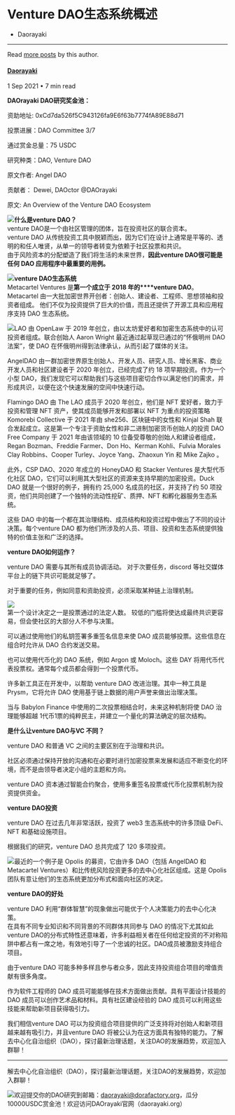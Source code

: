 

Venture DAO生态系统概述
=================




* Daorayaki
---------


Read [more posts](/author/daorayaki/) by this author.



#### [Daorayaki](/author/daorayaki/)



1 Sep 2021
• 7 min read







**DAOrayaki DAO研究奖金池：**

资助地址: 0xCd7da526f5C943126fa9E6f63b7774fA89E88d71

投票进展：DAO Committee 3/7 

通过赏金总量：75 USDC

研究种类：DAO, Venture DAO

原文作者: Angel DAO

贡献者： Dewei, DAOctor @DAOrayaki

原文: An Overview of the Venture DAO Ecosystem

![](http://daorayaki.org/content/images/2021/09/----_20210426113809.png)**什么是venture DAO？**  
venture DAO是一个由社区管理的团体，旨在投资社区的联合资本。  
venture DAO 从传统投资工具中脱颖而出，因为它们在设计上通常是平等的、透明的和任人唯贤，从单一的领导者转变为依赖于社区投票和共识。  
由于风险资本的分配塑造了我们将生活的未来世界，**因此****venture DAO****很可能是任何 DAO 应用程序中最重要的用例。**

![](http://daorayaki.org/content/images/2021/09/image.png)**venture DAO生态系统**  
Metacartel Ventures 是**第一个成立于 2018 年的****venture DAO**。 Metacartel 由一大批加密世界开创者：创始人、建设者、工程师、思想领袖和投资者组成。 他们不仅为投资提供了巨大的价值，而且还提供了开源工具和应用程序支持 DAO 生态系统。

![](http://daorayaki.org/content/images/2021/09/image-1.png)LAO 由 OpenLaw 于 2019 年创立，由以太坊爱好者和加密生态系统中的认可投资者组成。联合创始人 Aaron Wright 最近通过起草现已通过的“怀俄明州 DAO 法案”，使 DAO 在怀俄明州得到法律承认，从而引起了媒体的关注。

AngelDAO 由一群加密世界原生创始人、开发人员、研究人员、增长黑客、商业开发人员和社区建设者于 2020 年创立，已经完成了约 18 项早期投资。作为一个小型 DAO，我们发现它可以帮助我们与这些项目密切合作以满足他们的需求，并形成共识，以便在这个快速发展的空间中快速行动。

Flamingo DAO 由 The LAO 成员于 2020 年创立，他们是 NFT 爱好者，致力于投资和管理 NFT 资产，使其成员能够开发和部署以 NFT 为重点的投资策略  
Komorebi Collective 于 2021 年由 she256、区块链中的女性和 Kinjal Shah 联合发起成立。这是第一个专注于资助女性和非二进制加密货币创始人的投资 DAO  
Free Company 于 2021 年由该领域的 10 位备受尊敬的创始人和建设者组成，Regan Bozman、Freddie Farmer、Don Ho、Kerman Kohli、Fulvia Morales Clay Robbins、Cooper Turley、Joyce Yang、Zhaoxun Yin 和 Mike Zajko 。

此外，CSP DAO、2020 年成立的 HoneyDAO 和 Stacker Ventures 是大型代币化社区 DAO，它们可以利用其大型社区的资源来支持早期的加密投资。Duck DAO 就是一个很好的例子，拥有约 25,000 名成员的社区，并支持了约 50 项投资，他们共同创建了一个独特的流动性挖矿、质押、NFT 和孵化器服务生态系统。

这些 DAO 中的每一个都在其治理结构、成员结构和投资过程中做出了不同的设计决策。每个venture DAO 都为他们所涉及的人员、项目、投资和生态系统提供独特的价值主张和广泛的选择。

**venture DAO如何运作？**

venture DAO 需要与其所有成员协调活动。 对于次要任务，discord 等社交媒体平台上的链下共识可能就足够了。

对于重要的任务，例如同意和资助投资，必须采取某种链上治理机制。

![](http://daorayaki.org/content/images/2021/09/image-4.png)  
第一个设计决定之一是投票通过的法定人数。 较低的门槛将使达成最终共识更容易，但会使社区的大部分人不参与决策。

可以通过使用他们的私钥签署多重签名信息来使 DAO 成员能够投票。这些信息在组合时允许从 DAO 合约发送交易。

也可以使用代币化的 DAO 系统，例如 Argon 或 Moloch。这些 DAY 将用代币代表投票权。通常每个成员都会得到一个投票代币。

许多新工具正在开发中，以帮助 venture DAO 改进治理。其中一种工具是 Prysm，它将允许 DAO 使用基于链上数据的用户声誉来做出治理决策。

当与 Babylon Finance 中使用的二次投票相结合时，未来这种机制将使 DAO 治理能够超越 1代币1票的纯粹民主，并建立一个量化的算法确定的层次结构。

**是什么让venture DAO与VC 不同？**

venture DAO 和普通 VC 之间的主要区别在于治理和共识。

社区必须通过保持开放的沟通和在必要时进行加密投票来发展和适应不断变化的环境，而不是由领导者决定小组的主题和方向。

venture DAO 资本通过智能合约聚合，使用多重签名投票或代币化投票机制为投资提供资金。

**venture DAO投资**

venture DAO 在过去几年非常活跃，投资了 web3 生态系统中的许多顶级 DeFi、NFT 和基础设施项目。

根据我们的研究，venture DAO 总共完成了 120 多项投资。

![](http://daorayaki.org/content/images/2021/09/image-5.png)最近的一个例子是 Opolis 的募资，它由许多 DAO（包括 AngelDAO 和 Metacartel Ventures）和比传统风险投资更多的去中心化社区组成。这是 Opolis 团队有意让他们的生态系统更加分布式和面向社区的决定。

**venture DAO的好处**

venture DAO 利用“群体智慧”的现象做出可能优于个人决策能力的去中心化决策。  
在具有不同专业知识和不同背景的不同群体共同参与 DAO 的情况下尤其如此  
venture DAO的分布式特性还意味着，许多利益相关者在任何给定投资的不对称陷阱中都占有一席之地，有效地引导了一个忠诚的社区。DAO成员被激励支持组合项目。

由于venture DAO 可能多种多样且参与者众多，因此支持投资组合项目的增值贡献有很多角度。

作为软件工程师的 DAO 成员可能能够在技术方面做出贡献。具有平面设计技能的 DAO 成员可以创作艺术品和材料。具有社区建设经验的 DAO 成员可以利用这些技能来帮助新项目获得吸引力。

我们相信venture DAO 可以为投资组合项目提供的广泛支持将对创始人和新项目越来越有吸引力，并且venture DAO 将被公认为在这方面具有独特的能力。了解去中心化自治组织（DAO），探讨最新治理话题，关注DAO的发展趋势，欢迎加入群聊！



---

解去中心化自治组织（DAO），探讨最新治理话题，关注DAO的发展趋势，欢迎加入群聊！

![](http://daorayaki.org/content/images/2021/09/image-6.png)欢迎提交你的DAO研究到邮箱：daorayaki@dorafactory.org，瓜分10000USDC赏金池！欢迎访问DAOrayaki官网（daorayaki.org）  
  





